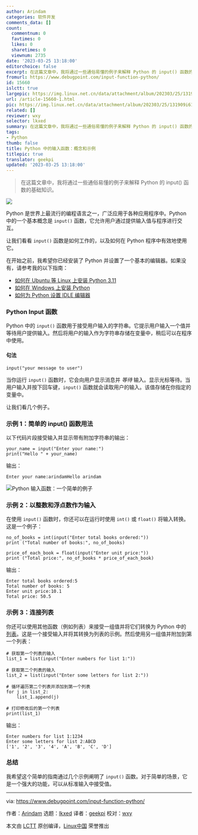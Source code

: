 ```yaml
---
author: Arindam
categories: 软件开发
comments_data: []
count:
  commentnum: 0
  favtimes: 0
  likes: 0
  sharetimes: 0
  viewnum: 2735
date: '2023-03-25 13:18:00'
editorchoice: false
excerpt: 在这篇文章中，我将通过一些通俗易懂的例子来解释 Python 的 input() 函数的基础知识。
fromurl: https://www.debugpoint.com/input-function-python/
id: 15660
islctt: true
largepic: https://img.linux.net.cn/data/attachment/album/202303/25/131909i61a6bgo62gd6196.jpg
url: /article-15660-1.html
pic: https://img.linux.net.cn/data/attachment/album/202303/25/131909i61a6bgo62gd6196.jpg.thumb.jpg
related: []
reviewer: wxy
selector: lkxed
summary: 在这篇文章中，我将通过一些通俗易懂的例子来解释 Python 的 input() 函数的基础知识。
tags:
- Python
thumb: false
title: Python 中的输入函数：概念和示例
titlepic: true
translator: geekpi
updated: '2023-03-25 13:18:00'
---
```



> 
> 在这篇文章中，我将通过一些通俗易懂的例子来解释 Python 的 input() 函数的基础知识。
> 
> 
> 


![](https://img.linux.net.cn/data/attachment/album/202303/25/131909i61a6bgo62gd6196.jpg)


Python 是世界上最流行的编程语言之一，广泛应用于各种应用程序中。Python 中的一个基本概念是 `input()` 函数，它允许用户通过提供输入值与程序进行交互。


让我们看看 `input()` 函数是如何工作的，以及如何在 Python 程序中有效地使用它。


在开始之前，我希望你已经安装了 Python 并设置了一个基本的编辑器。如果没有，请参考我的以下指南：


* [如何在 Ubuntu 等 Linux 上安装 Python 3.11](/article-15230-1.html)
* [如何在 Windows 上安装 Python](/article-15480-1.html)
* [如何为 Python 设置 IDLE 编辑器](/article-15622-1.html)


### Python Input 函数


Python 中的 `input()` 函数用于接受用户输入的字符串。它提示用户输入一个值并等待用户提供输入。然后将用户的输入作为字符串存储在变量中，稍后可以在程序中使用。


#### 句法



```
input("your message to user")

```

当你运行 `input()` 函数时，它会向用户显示消息并 *等待* 输入。显示光标等待。当用户输入并按下回车键，`input()` 函数就会读取用户的输入。该值存储在你指定的变量中。


让我们看几个例子。


### 示例 1：简单的 input() 函数用法


以下代码片段接受输入并显示带有附加字符串的输出：



```
your_name = input("Enter your name:")
print("Hello " + your_name)

```

输出：



```
Enter your name:arindamHello arindam

```

![Python 输入函数：一个简单的例子](https://img.linux.net.cn/data/attachment/album/202303/25/131917e1cstsx88xho69wh.jpg)


### 示例 2：以整数和浮点数作为输入


在使用 `input()` 函数时，你还可以在运行时使用 `int()` 或 `float()` 将输入转换。这是一个例子：



```
no_of_books = int(input("Enter total books ordered:"))
print ("Total number of books:", no_of_books)

price_of_each_book = float(input("Enter unit price:"))
print ("Total price:", no_of_books * price_of_each_book)

```

输出：



```
Enter total books ordered:5
Total number of books: 5
Enter unit price:10.1
Total price: 50.5

```

### 示例 3：连接列表


你还可以使用其他函数（例如列表）来接受一组值并将它们转换为 Python 中的 [列表](https://docs.python.org/3/library/stdtypes.html?highlight=list#lists)。这是一个接受输入并将其转换为列表的示例。然后使用另一组值并附加到第一个列表：



```
# 获取第一个列表的输入
list_1 = list(input("Enter numbers for list 1:"))

# 获取第二个列表的输入
list_2 = list(input("Enter some letters for list 2:"))

# 循环遍历第二个列表并添加到第一个列表
for j in list_2:
    list_1.append(j)

# 打印修改后的第一个列表
print(list_1)

```

输出：



```
Enter numbers for list 1:1234
Enter some letters for list 2:ABCD
['1', '2', '3', '4', 'A', 'B', 'C', 'D']

```

### 总结


我希望这个简单的指南通过几个示例阐明了 `input()` 函数。对于简单的场景，它是一个强大的功能，可以从标准输入中接受值。




---


via: <https://www.debugpoint.com/input-function-python/>


作者：[Arindam](https://www.debugpoint.com/author/admin1/) 选题：[lkxed](https://github.com/lkxed/) 译者：[geekpi](https://github.com/geekpi) 校对：[wxy](https://github.com/wxy)


本文由 [LCTT](https://github.com/LCTT/TranslateProject) 原创编译，[Linux中国](https://linux.cn/) 荣誉推出